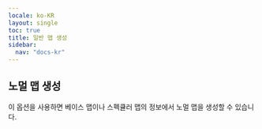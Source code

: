 ```yaml
---
locale: ko-KR
layout: single
toc: true
title: 일반 맵 생성
sidebar:
  nav: "docs-kr"
---
```

## 노멀 맵 생성
이 옵션을 사용하면 베이스 맵이나 스펙큘러 맵의 정보에서 노멀 맵을 생성할 수 있습니다.